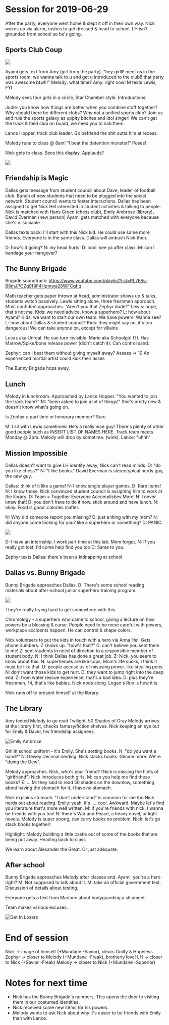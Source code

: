 <!-- TITLE: Session 9 -->
<!-- SUBTITLE: A quick summary of Session 9 -->

# Session for 2019-06-29
After the party, everyone went home & slept it off in their own way.
Nick wakes up via alarm, rushes to get dressed & head to school.
LH isn't grounded from school so he's going.

## Sports Club Coup
![](https://i.pinimg.com/originals/1f/45/22/1f452262fd91bb7ae749a22bb6d8a59c.gif)

Ayami gets text from Amy (girl from the party).
"hey girlll! meet us in the sports room, we wanna talk to u and get u introduced to the club!! that party was awesome btw!!!"
Melody: what time? Amy: right now!
M texts Lewis, FYI

Melody sees four girls in a circle, Star Chamber style.
Introductions!

Judie: you know how things are better when you combine stuff together?
Why should there be different clubs? Why not a unified sports club?
Join us and rule the sports galaxy as uppity bitches and idol singer!
We can't get the track & field club on board, we need you to nab them.

Lance Hopper, track club leader. Go befriend the shit outta him at recess.

Melody runs to class @ 8am! "I beat the detention monster!" Poses!

Nick gets to class. Sees this display. Applauds?

![](https://66.media.tumblr.com/d6977343336085f105879112dd8a2c2c/tumblr_p5ce6a1GzP1vfmkclo1_400.png)

## Friendship is Magic

Dallas gets message from student council about Dave, leader of football club.
Bunch of new students that need to be plugged into the social network.
Student council wants to foster interactions.
Dallas has been assigned to get Nick Hel interested in student activities & talking to people.
Nick is matched with Hans Green (chess club), Emily Ambrose (library), David Everman (new person)
Ayami gets matched with everyone because she's v. sociable

Dallas texts back: I'll start with this Nick kid. He could use some more friends.
Everyone is in the same class. Dallas will ambush Nick then.

D: how's it going? N: my head hurts. D: cool. see ya after class.
M: can I bandage your hangover?

## The Bunny Brigade
Brigade soundtrack: https://www.youtube.com/playlist?list=PL7F8v-B8mJPOZg9f8F4Hpmwa28WFCgfjq

Math teacher gets paper thrown at head, administrator shows up & talks, students watch passively.
Lewis sitting alone, three freshmen approach. Most confident approaches.
"Aren't you that Zephyr dude?"
Lewis: nope, that's not me.
Kids: we need advice. know a superhero?
L: how about Ayami?
Kids: we want to start our own team. We have powers! Wanna see?
L: how about Dallas & student council?
Kids: they might say no, it's too dangerous! We can take anyone on, except for villains

Lucas aka Unreal. He can turn invisible.
Marie aka Schoolgirl (?). Has Marrow/Spike/bone release power
(didn't catch it). Can control sand.

Zephyr: can I beat them without giving myself away? Assess -> 10
An experienced martial artist could kick their asses

The Bunny Brigade hops away.

## Lunch

Melody in lunchroom. Approached by Lance Hopper. "You wanted to join the track team?"
M: "been asked to join a lot of things!"
She's pretty new & doesn't know what's going on.

Is Zephyr a part time or honorary member? Sure.

M: I sit with Lewis sometimes! He's a really nice guy!
There's plenty of other good people such as INSERT LIST OF NAMES HERE.
Track team meets Monday @ 2pm. Melody will drop by sometime. (wink). Lance: "uhhh"

## Mission Impossible

Dallas doesn't want to give LH identity away, Nick can't read minds.
D: "do you like chess?" N: "I like books."
David Everman is stereotypical nerdy guy, the new guy.

Dallas: think of it like a game! N: I know single player games. D: Rare items! N: I know those.
Nick convinced student council is assigning him to work at the library.
D: Team = Together Everyone Accomplishes More!
N: I never knew that!
D: you don't have to do it now. stick around and have lunch.
N: okay. Food is good, calories matter.

N: Why did someone report you missing?
D: just a thing with my mom?
N: did anyone come looking for you? like a superhero or something?
D: PANIC.

![](https://i.kym-cdn.com/photos/images/newsfeed/001/485/098/245.gif)

D: I have an internship. I work part time at this lab. Mom forgot.
N: If you really got lost, I'd come help find you too
D: Same to you.

Zephyr texts Dallas: there's been a kidnapping at school

## Dallas vs. Bunny Brigade

Bunny Brigade approaches Dallas.
D: There's some school reading materials about after-school junior superhero training program.

![](https://am23.akamaized.net/tms/cnt/uploads/2018/06/cap-reads.jpg)

They're really trying hard to get somewhere with this.

Chromology - a superhero who came to school, giving a lecture on how powers be a blessing & curse.
People need to be more careful with powers, workplace accidents happen.
He can control & shape colors.

Nick volunteers to put the kids in touch with a hero via Anna Hel. Gets phone numbers.
Z shows up. "how's that?"
D: can't believe you sent them to me!
Z: sent students in need of direction to a responsible member of student body.
N: I think Dallas has done a great job.
Z: Nick, you seem to know about this.
N: superheroes are like cops. Mom's life sucks, I think it must be like that.
D: people accuse us of misusing power. like stealing pens.
N: don't want those kids to get hurt.
D: they want to jump right into the deep end.
Z: from water rescue experience, that's a bad idea.
D: plus they're freshmen, 14, that's like babies.
Nick nods along. Logan's Run is how it is.

Nick runs off to present himself at the library.

## The Library

Amy texted Melody to go read Twilight, 50 Shades of Gray
Melody arrives at the library first, checks fantasy/fiction shelves.
Nick keeping an eye out for Emily & David, his friendship assignees.

![Emily Ambrose](/uploads/sycamour-school/emily-ambrose.jpg "Emily Ambrose")

Girl in school uniform - it's Emily.
She's sorting books. N: "do you want a hand?"
N: Dewey Decimal nerding.
Nick stacks books. Gimme more.
We're "doing the Dew".

Melody approaches. Nick, who's your friend? (Nick is missing the hints of "girlfriend")
Nick introduces both girls.
M: can you help me find these books?
E: ...
M: they said to read 50 shades on the downlow, something about having the stomach for it, I have no stomach.

Nick explains stomach. "I don't understand" is common for me too
Nick nerds out about reading.
Emily: yeah. it's .... cool. Awkward. Maybe let's find you literature that's more well written.
M: If you're friends with nick, I wanna be friends with you too!
N: there's War and Peace, a heavy novel, or light novels.
Melody is super strong, can carry books no problem.
Nick: let's go stack books together!

Highlight: Melody building a little castle out of some of the books that are being put away.
Heading back to class

We learn about Alexander the Great. Or just adequate.

## After school

Bunny Brigade approaches Melody after classes end.
Ayami, you're a hero right? M: Not supposed to talk about it.
M: take an official government test.
Discussion of details about testing.

Everyone gets a text from Marlone about bodyguarding a shipment.

Team makes various excuses.

![Get In Losers](/uploads/sycamour/get-in-losers.jpg "Get In Losers")
# End of session

Nick -> image of himself (+Mundane -Savior), clears Guilty & Hopeless
Zephyr -> closer to Melody (+Mundane -Freak), brotherly love!
LH -> closer to Nick (+Savior -Freak)
Melody -> closer to Nick (+Mundane -Superior)

# Notes for next time
* Nick has the Bunny Brigade's numbers. This opens the door to visiting them in our costumed identities.
* Nick received some new items for his powers.
* Melody wants to ask Nick about why it's easier to be friends with Emily than with Lance.
